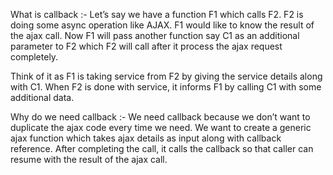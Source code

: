 What is callback :- Let’s say we have a function F1 which calls F2. F2 is doing some async operation like AJAX. 
F1 would like to know the result of the ajax call. Now F1 will pass another function say C1 as an additional parameter to F2 which F2 will call after it process the ajax request completely.

Think of it as F1 is taking service from F2 by giving the service details along with C1.
 When F2 is done with service, it informs F1 by calling C1 with some additional data.

Why do we need callback :- We need callback because we don’t want to duplicate the ajax code every time we need.
 We want to create a generic ajax function which takes ajax details as input along with callback reference. 
 After completing the call, it calls the callback so that caller can resume with the result of the ajax call.